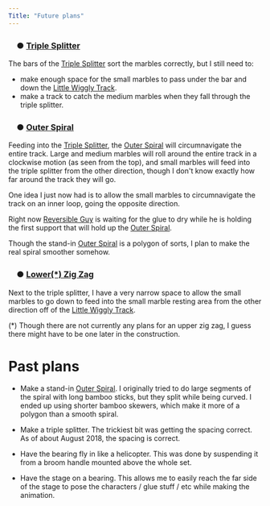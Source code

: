 ```yaml
---
Title: "Future plans"
---
```


### 　● [Triple Splitter](/p/ts)

The bars of the [Triple Splitter](/p/ts) sort the marbles correctly, but I still need to:

* make enough space for the small marbles to pass under the bar and down the [Little Wiggly Track](/p/lwt).
* make a track to catch the medium marbles when they fall through the triple splitter.

### 　● [Outer Spiral](/parts/outer_spiral/)

Feeding into the [Triple Splitter](/p/ts), the [Outer Spiral](/parts/outer_spiral/) will circumnavigate the entire track.  Large and medium marbles will roll around the entire track in a clockwise motion (as seen from the top), and small marbles will feed into the triple splitter from the other direction, though I don't know exactly how far around the track they will go.

One idea I just now had is to allow the small marbles to circumnavigate the track on an inner loop, going the opposite direction.

Right now [Reversible Guy](/w/rg) is waiting for the glue to dry while he is holding the first support that will hold up the [Outer Spiral](/parts/outer_spiral/).

Though the stand-in [Outer Spiral](/parts/outer_spiral/) is a polygon of sorts, I plan to make the real spiral smoother somehow.

### 　● [Lower(*) Zig Zag](/parts/lower_zig_zag/)

Next to the triple splitter, I have a very narrow space to allow the small marbles to go down to feed into the small marble resting area from the other direction off of the [Little Wiggly Track](/p/lwt).

(*) Though there are not currently any plans for an upper zig zag, I guess there might have to be one later in the construction.

# Past plans

* Make a stand-in [Outer Spiral](/parts/outer_spiral/).   I originally tried to do large segments of the spiral with long bamboo sticks, but they split while being curved.  I ended up using shorter bamboo skewers, which make it more of a polygon than a smooth spiral.

* Make a triple splitter.  The trickiest bit was getting the spacing correct.  As of about August 2018, the spacing is correct.

* Have the bearing fly in like a helicopter.  This was done by suspending it from a broom handle mounted above the whole set.

* Have the stage on a bearing.  This allows me to easily reach the far side of the stage to pose the characters / glue stuff / etc while making the animation.

